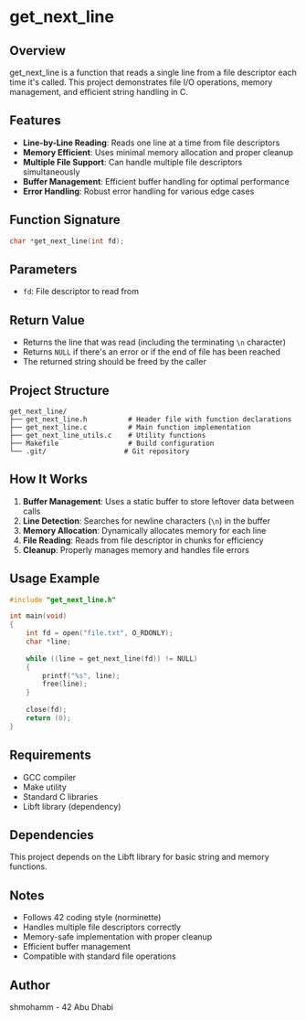 # get_next_line

## Overview
get_next_line is a function that reads a single line from a file descriptor each time it's called. This project demonstrates file I/O operations, memory management, and efficient string handling in C.

## Features
- **Line-by-Line Reading**: Reads one line at a time from file descriptors
- **Memory Efficient**: Uses minimal memory allocation and proper cleanup
- **Multiple File Support**: Can handle multiple file descriptors simultaneously
- **Buffer Management**: Efficient buffer handling for optimal performance
- **Error Handling**: Robust error handling for various edge cases

## Function Signature
```c
char *get_next_line(int fd);
```

## Parameters
- `fd`: File descriptor to read from

## Return Value
- Returns the line that was read (including the terminating `\n` character)
- Returns `NULL` if there's an error or if the end of file has been reached
- The returned string should be freed by the caller

## Project Structure
```
get_next_line/
├── get_next_line.h          # Header file with function declarations
├── get_next_line.c          # Main function implementation
├── get_next_line_utils.c    # Utility functions
├── Makefile                 # Build configuration
└── .git/                   # Git repository
```

## How It Works
1. **Buffer Management**: Uses a static buffer to store leftover data between calls
2. **Line Detection**: Searches for newline characters (`\n`) in the buffer
3. **Memory Allocation**: Dynamically allocates memory for each line
4. **File Reading**: Reads from file descriptor in chunks for efficiency
5. **Cleanup**: Properly manages memory and handles file errors

## Usage Example
```c
#include "get_next_line.h"

int main(void)
{
    int fd = open("file.txt", O_RDONLY);
    char *line;
    
    while ((line = get_next_line(fd)) != NULL)
    {
        printf("%s", line);
        free(line);
    }
    
    close(fd);
    return (0);
}
```



## Requirements
- GCC compiler
- Make utility
- Standard C libraries
- Libft library (dependency)

## Dependencies
This project depends on the Libft library for basic string and memory functions.

## Notes
- Follows 42 coding style (norminette)
- Handles multiple file descriptors correctly
- Memory-safe implementation with proper cleanup
- Efficient buffer management
- Compatible with standard file operations

## Author
shmohamm - 42 Abu Dhabi

